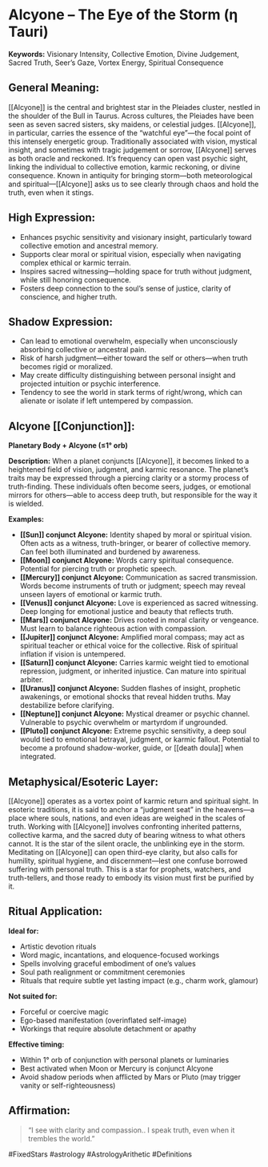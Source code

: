 #   Alcyone – The Eye of the Storm (η Tauri)

**Keywords:** Visionary Intensity, Collective Emotion, Divine Judgement, Sacred Truth, Seer’s Gaze, Vortex Energy, Spiritual Consequence
## General Meaning:
[[Alcyone]] is the central and brightest star in the Pleiades cluster, nestled in the shoulder of the Bull in Taurus.  Across cultures, the Pleiades have been seen as seven sacred sisters, sky maidens, or celestial judges.  [[Alcyone]], in particular, carries the essence of the “watchful eye”—the focal point of this intensely energetic group.  Traditionally associated with vision, mystical insight, and sometimes with tragic judgement or sorrow, [[Alcyone]] serves as both oracle and reckoned.  It’s frequency can open vast psychic sight, linking the individual to collective emotion, karmic reckoning, or divine consequence.  Known in antiquity for bringing storm—both meteorological and spiritual—[[Alcyone]] asks us to see clearly through chaos and hold the truth, even when it stings.

## High Expression:
- Enhances psychic sensitivity and visionary insight, particularly toward collective emotion and ancestral memory.
- Supports clear moral or spiritual vision, especially when navigating complex ethical or karmic terrain.
- Inspires sacred witnessing—holding space for truth without judgment, while still honoring consequence.
- Fosters deep connection to the soul’s sense of justice, clarity of conscience, and higher truth.
## Shadow Expression:
- Can lead to emotional overwhelm, especially when unconsciously absorbing collective or ancestral pain.
- Risk of harsh judgment—either toward the self or others—when truth becomes rigid or moralized.
- May create difficulty distinguishing between personal insight and projected intuition or psychic interference.
- Tendency to see the world in stark terms of right/wrong, which can alienate or isolate if left untempered by compassion.
## Alcyone [[Conjunction]]:

**Planetary Body + Alcyone (≤1° orb)**

**Description:**
When a planet conjuncts [[Alcyone]], it becomes linked to a heightened field of vision, judgment, and karmic resonance.  The planet’s traits may be expressed through a piercing clarity or a stormy process of truth-finding.  These individuals often become seers, judges, or emotional mirrors for others—able to access deep truth, but responsible for the way it is wielded.

**Examples:**
- **[[Sun]] conjunct Alcyone:** Identity shaped by moral or spiritual vision.  Often acts as a witness, truth-bringer, or bearer of collective memory.  Can feel both illuminated and burdened by awareness.
- **[[Moon]] conjunct Alcyone:** Words carry spiritual consequence.  Potential for piercing truth or prophetic speech.
- **[[Mercury]] conjunct Alcyone:** Communication as sacred transmission.  Words become instruments of truth or judgment; speech may reveal unseen layers of emotional or karmic truth.
- **[[Venus]] conjunct Alcyone:** Love is experienced as sacred witnessing.  Deep longing for emotional justice and beauty that reflects truth.
- **[[Mars]] conjunct Alcyone:** Drives rooted in moral clarity or vengeance.  Must learn to balance righteous action with compassion.
- **[[Jupiter]] conjunct Alcyone:** Amplified moral compass; may act as spiritual teacher or ethical voice for the collective.  Risk of spiritual inflation if vision is untempered.
- **[[Saturn]] conjunct Alcyone:** Carries karmic weight tied to emotional repression, judgment, or inherited injustice.  Can mature into spiritual arbiter.
- **[[Uranus]] conjunct Alcyone:** Sudden flashes of insight, prophetic awakenings, or emotional shocks that reveal hidden truths.  May destabilize before clarifying.
- **[[Neptune]] conjunct Alcyone:** Mystical dreamer or psychic channel.  Vulnerable to psychic overwhelm or martyrdom if ungrounded.
- **[[Pluto]] conjunct Alcyone:** Extreme psychic sensitivity, a deep soul would tied to emotional betrayal, judgment, or karmic fallout.  Potential to become a profound shadow-worker, guide, or [[death doula]] when integrated.

## Metaphysical/Esoteric Layer:
[[Alcyone]] operates as a vortex point of karmic return and spiritual sight.  In esoteric traditions, it is said to anchor a “judgment seat” in the heavens—a place where souls, nations, and even ideas are weighed in the scales of truth.  Working with [[Alcyone]] involves confronting inherited patterns, collective karma, and the sacred duty of bearing witness to what others cannot.  It is the star of the silent oracle, the unblinking eye in the storm.  Meditating on [[Alcyone]] can open third-eye clarity, but also calls for humility, spiritual hygiene, and discernment—lest one confuse borrowed suffering with personal truth.  This is a star for prophets, watchers, and truth-tellers, and those ready to embody its vision must first be purified by it.

## Ritual Application:
  
**Ideal for:**
- Artistic devotion rituals
- Word magic, incantations, and eloquence-focused workings
- Spells involving graceful embodiment of one’s values
- Soul path realignment or commitment ceremonies
- Rituals that require subtle yet lasting impact (e.g., charm work, glamour)

**Not suited for:**
- Forceful or coercive magic
- Ego-based manifestation (overinflated self-image)
- Workings that require absolute detachment or apathy

**Effective timing:**
- Within 1° orb of conjunction with personal planets or luminaries
- Best activated when Moon or Mercury is conjunct Alcyone
- Avoid shadow periods when afflicted by Mars or Pluto (may trigger vanity or self-righteousness)

## Affirmation:

> “I see with clarity and compassion..  I speak truth, even when it trembles the world.”

#FixedStars #astrology #AstrologyArithetic #Definitions 